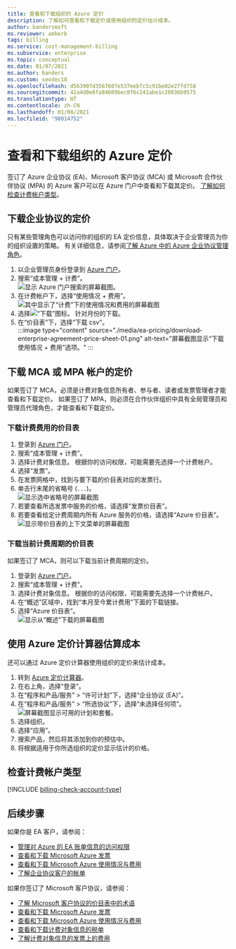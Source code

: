 ```yaml
---
title: 查看和下载组织的 Azure 定价
description: 了解如何查看和下载定价或使用组织的定价估计成本。
author: bandersmsft
ms.reviewer: amberb
tags: billing
ms.service: cost-management-billing
ms.subservice: enterprise
ms.topic: conceptual
ms.date: 01/07/2021
ms.author: banders
ms.custom: seodec18
ms.openlocfilehash: d563907d3567607e537eebfc5c91be02e27fd758
ms.sourcegitcommit: 42a4d0e8fa84609bec0f6c241abe1c20036b9575
ms.translationtype: HT
ms.contentlocale: zh-CN
ms.lasthandoff: 01/08/2021
ms.locfileid: "98014752"
---
```

# <a name="view-and-download-your-organizations-azure-pricing"></a>查看和下载组织的 Azure 定价

签订了 Azure 企业协议 (EA)、Microsoft 客户协议 (MCA) 或 Microsoft 合作伙伴协议 (MPA) 的 Azure 客户可以在 Azure 门户中查看和下载其定价。 [了解如何检查计费帐户类型](#check-your-billing-account-type)。

## <a name="download-pricing-for-an-enterprise-agreement"></a>下载企业协议的定价

只有某些管理角色可以访问你的组织的 EA 定价信息，具体取决于企业管理员为你的组织设置的策略。 有关详细信息，请参阅[了解 Azure 中的 Azure 企业协议管理角色](understand-ea-roles.md)。

1. 以企业管理员身份登录到 [Azure 门户](https://portal.azure.com/)。
1. 搜索“成本管理 + 计费”。   
   ![显示 Azure 门户搜索的屏幕截图。](./media/ea-pricing/portal-cm-billing-search.png)
1. 在计费帐户下，选择“使用情况 + 费用”。   
   ![其中显示了“计费”下的使用情况和费用的屏幕截图](./media/ea-pricing/ea-pricing-usage-charges-nav.png)
1. 选择![“下载”图标。](./media/ea-pricing/download-icon.png) 针对月份的下载。
1. 在“价目表”下，选择“下载 csv”。  
    :::image type="content" source="./media/ea-pricing/download-enterprise-agreement-price-sheet-01.png" alt-text="屏幕截图显示“下载使用情况 + 费用”选项。" :::

## <a name="download-pricing-for-an-mca-or-mpa-account"></a>下载 MCA 或 MPA 帐户的定价

如果签订了 MCA，必须是计费对象信息所有者、参与者、读者或发票管理者才能查看和下载定价。 如果签订了 MPA，则必须在合作伙伴组织中具有全局管理员和管理员代理角色，才能查看和下载定价。

### <a name="download-price-sheets-for-billed-charges"></a>下载计费费用的价目表

1. 登录到 [Azure 门户](https://portal.azure.com)。
1. 搜索“成本管理 + 计费”。
1. 选择计费对象信息。 根据你的访问权限，可能需要先选择一个计费帐户。
1. 选择“发票”。
1. 在发票网格中，找到与要下载的价目表对应的发票行。
1. 单击行末尾的省略号 (`...`)。  
    ![显示选中省略号的屏幕截图](./media/ea-pricing/billingprofile-invoicegrid-new.png)
1. 若要查看所选发票中服务的价格，请选择“发票价目表”。
1. 若要查看给定计费周期内所有 Azure 服务的价格，请选择“Azure 价目表”。  
    ![显示带价目表的上下文菜单的屏幕截图](./media/ea-pricing/contextmenu-pricesheet01.png)

### <a name="download-price-sheets-for-the-current-billing-period"></a>下载当前计费周期的价目表

如果签订了 MCA，则可以下载当前计费周期的定价。

1. 登录到 [Azure 门户](https://portal.azure.com)。
1. 搜索“成本管理 + 计费”。
1. 选择计费对象信息。 根据你的访问权限，可能需要先选择一个计费帐户。
1. 在“概述”区域中，找到“本月至今累计费用”下面的下载链接。
1. 选择“Azure 价目表”。  
    ![显示从“概述”下载的屏幕截图](./media/ea-pricing/open-pricing01.png)

## <a name="estimate-costs-with-the-azure-pricing-calculator"></a>使用 Azure 定价计算器估算成本

还可以通过 Azure 定价计算器使用组织的定价来估计成本。

1. 转到 [Azure 定价计算器](https://azure.microsoft.com/pricing/calculator)。
1. 在右上角，选择“登录”。
1. 在“程序和产品/服务” > “许可计划”下，选择“企业协议 (EA)”。  
1. 在“程序和产品/服务” > “所选协议”下，选择“未选择任何项”。    
    ![屏幕截图显示可用的计划和套餐。](./media/ea-pricing/ea-pricing-calculator-estimate.png)
1. 选择组织。
1. 选择“应用”。
1. 搜索产品，然后将其添加到你的预估中。
1. 将根据适用于你所选组织的定价显示估计的价格。

## <a name="check-your-billing-account-type"></a>检查计费帐户类型
[!INCLUDE [billing-check-account-type](../../../includes/billing-check-account-type.md)]

## <a name="next-steps"></a>后续步骤

如果你是 EA 客户，请参阅：

- [管理对 Azure 的 EA 账单信息的访问权限](manage-billing-access.md)
- [查看和下载 Microsoft Azure 发票](../understand/download-azure-invoice.md)
- [查看和下载 Microsoft Azure 使用情况与费用](../understand/download-azure-daily-usage.md)
- [了解企业协议客户的帐单](../understand/review-enterprise-agreement-bill.md)

如果你签订了 Microsoft 客户协议，请参阅：

- [了解 Microsoft 客户协议的价目表中的术语](mca-understand-pricesheet.md)
- [查看和下载 Microsoft Azure 发票](../understand/download-azure-invoice.md)
- [查看和下载 Microsoft Azure 使用情况与费用](../understand/download-azure-daily-usage.md)
- [查看和下载计费对象信息的税单](../understand/mca-download-tax-document.md)
- [了解计费对象信息的发票上的费用](../understand/review-customer-agreement-bill.md)
